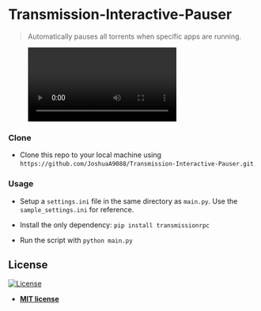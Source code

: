 # Transmission-Interactive-Pauser

> Automatically pauses all torrents when specific apps are running.

<figure class="video_container">
  <video controls="true" allowfullscreen="true">
    <source src="https://raw.githubusercontent.com/JoshuaA9088/Transmission-Interactive-Pauser/master/assets/demo.webm" type="video/webm">
  </video>
</figure>

### Clone

- Clone this repo to your local machine using `https://github.com/JoshuaA9088/Transmission-Interactive-Pauser.git`

### Usage

- Setup a `settings.ini` file in the same directory as `main.py`. Use the `sample_settings.ini` for reference.

- Install the only dependency: `pip install transmissionrpc`

- Run the script with `python main.py`

## License

[![License](http://img.shields.io/:license-mit-blue.svg?style=flat-square)](http://badges.mit-license.org)

- **[MIT license](http://opensource.org/licenses/mit-license.php)**
